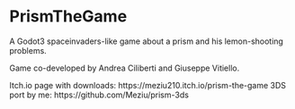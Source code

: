 # PrismTheGame
A Godot3 spaceinvaders-like game about a prism and his lemon-shooting problems.

Game co-developed by Andrea Ciliberti and Giuseppe Vitiello.

<body>
Itch.io page with downloads: https://meziu210.itch.io/prism-the-game<nl>
3DS port by me: https://github.com/Meziu/prism-3ds
</body>
